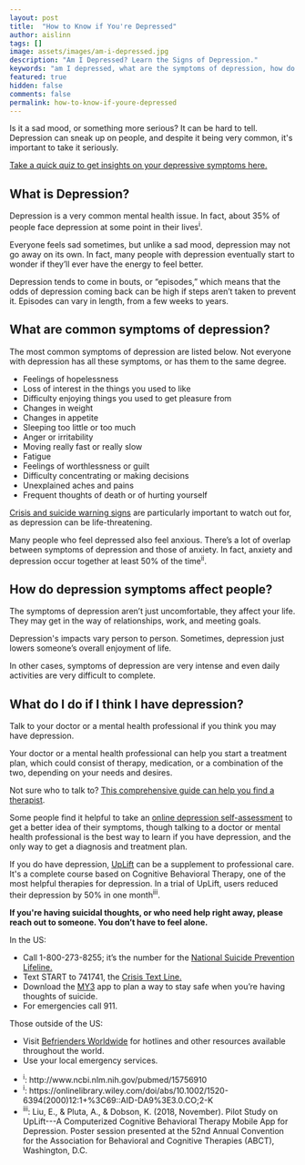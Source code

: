 ```yaml
---
layout: post
title:  "How to Know if You're Depressed"
author: aislinn
tags: []
image: assets/images/am-i-depressed.jpg
description: "Am I Depressed? Learn the Signs of Depression."
keywords: "am I depressed, what are the symptoms of depression, how do you know if you are depressed, depressive symptoms, symptoms of depression"
featured: true
hidden: false
comments: false
permalink: how-to-know-if-youre-depressed
---
```


Is it a sad mood, or something more serious? It can be hard to tell. Depression can sneak up on people, and despite it being very common, it's important to take it seriously.

[Take a quick quiz to get insights on your depressive symptoms here.](https://www.uplift.app/depression-test/)

## 	What is Depression?
Depression is a very common mental health issue. In fact, about 35% of people face depression at some point in their lives<sup>i</sup>.

Everyone feels sad sometimes, but unlike a sad mood, depression may not go away on its own. In fact, many people with depression eventually start to wonder if they’ll ever have the energy to feel better.

Depression tends to come in bouts, or “episodes,” which means that the odds of depression coming back can be high if steps aren’t taken to prevent it. Episodes can vary in length, from a few weeks to years.

## What are common symptoms of depression?

The most common symptoms of depression are listed below. Not everyone with depression has all these symptoms, or has them to the same degree.
- Feelings of hopelessness
- Loss of interest in the things you used to like
- Difficulty enjoying things you used to get pleasure from
- Changes in weight
- Changes in appetite
- Sleeping too little or too much
- Anger or irritability
- Moving really fast or really slow
- Fatigue
- Feelings of worthlessness or guilt
- Difficulty concentrating or making decisions
- Unexplained aches and pains
- Frequent thoughts of death or of hurting yourself

[Crisis and suicide warning signs](https://suicidepreventionlifeline.org/help-someone-else/) are particularly important to watch out for, as depression can be life-threatening.

Many people who feel depressed also feel anxious. There’s a lot of overlap between symptoms of depression and those of anxiety. In fact, anxiety and depression occur together at least 50% of the time<sup>ii</sup>.

## How do depression symptoms affect people?
The symptoms of depression aren’t just uncomfortable, they affect your life. They may get in the way of relationships, work, and meeting goals.

Depression's impacts vary person to person. Sometimes, depression just lowers someone’s overall enjoyment of life.

In other cases, symptoms of depression are very intense and even daily activities are very difficult to complete.

## What do I do if I think I have depression?
Talk to your doctor or a mental health professional if you think you may have depression.

Your doctor or a mental health professional can help you start a treatment plan, which could consist of therapy, medication, or a combination of the two, depending on your needs and desires.

Not sure who to talk to? [This comprehensive guide can help you find a therapist](https://www.uplift.app/blog/find-a-therapist-ultimate-guide).

Some people find it helpful to take an [online depression self-assessment](https://www.uplift.app/depression-test/) to get a better idea of their symptoms, though talking to a doctor or mental health professional is the best way to learn if you have depression, and the only way to get a diagnosis and treatment plan.

If you do have depression, [UpLift](https://www.uplift.app/) can be a supplement to professional care. It's a complete course based on Cognitive Behavioral Therapy, one of the most helpful therapies for depression. In a trial of UpLift, users reduced their depression by 50% in one month<sup>iii</sup>.


<div class='grey_box'>

<strong>If you're having suicidal thoughts, or who need help right away, please reach out to someone. You don’t have to feel alone.</strong>

In the US:
<ul>
  <li>Call 1-800-273-8255; it’s the number for the <a href="http://www.suicidepreventionlifeline.org">National Suicide Prevention Lifeline.</a></li>
  <li>Text START to 741741, the <a href="http://www.crisistextline.org/">Crisis Text Line.</a></li>
  <li>Download the <a href="https://my3app.org/">MY3</a> app to plan a way to stay safe when you’re having thoughts of suicide.</li>
  <li>For emergencies call 911. </li>
</ul>
Those outside of the US:
<ul>
  <li>Visit <a href="http://befrienders.org">Befrienders Worldwide</a> for hotlines and other resources available throughout the world.</li>
  <li>Use your local emergency services.</li>
</ul>
</div>

<div class='references'>
<ul>
<li><sup>i</sup>: http://www.ncbi.nlm.nih.gov/pubmed/15756910</li>
<li><sup>i</sup>: https://onlinelibrary.wiley.com/doi/abs/10.1002/1520-6394(2000)12:1+%3C69::AID-DA9%3E3.0.CO;2-K</li>
<li><sup>iii</sup>: Liu, E., & Pluta, A., & Dobson, K. (2018, November). Pilot Study on UpLift---A Computerized Cognitive Behavioral Therapy Mobile App for Depression. Poster session presented at the 52nd Annual Convention for the Association for Behavioral and Cognitive Therapies (ABCT), Washington, D.C.</li>
</ul>
</div>
